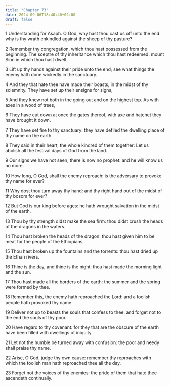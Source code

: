 ```yaml
---
title: "Chapter 73"
date: 2024-09-06T18:40:40+02:00
draft: false
---
```




1 Understanding for Asaph. O God, why hast thou cast us off unto the end: why is thy wrath enkindled against the sheep of thy pasture?

2 Remember thy congregation, which thou hast possessed from the beginning. The sceptre of thy inheritance which thou hast redeemed: mount Sion in which thou hast dwelt.

3 Lift up thy hands against their pride unto the end; see what things the enemy hath done wickedly in the sanctuary.

4 And they that hate thee have made their boasts, in the midst of thy solemnity. They have set up their ensigns for signs,

5 And they knew not both in the going out and on the highest top. As with axes in a wood of trees,

6 They have cut down at once the gates thereof, with axe and hatchet they have brought it down.

7 They have set fire to thy sanctuary: they have defiled the dwelling place of thy name on the earth.

8 They said in their heart, the whole kindred of them together: Let us abolish all the festival days of God from the land.

9 Our signs we have not seen, there is now no prophet: and he will know us no more.

10 How long, O God, shall the enemy reproach: is the adversary to provoke thy name for ever?

11 Why dost thou turn away thy hand: and thy right hand out of the midst of thy bosom for ever?

12 But God is our king before ages: he hath wrought salvation in the midst of the earth.

13 Thou by thy strength didst make the sea firm: thou didst crush the heads of the dragons in the waters.

14 Thou hast broken the heads of the dragon: thou hast given him to be meat for the people of the Ethiopians.

15 Thou hast broken up the fountains and the torrents: thou hast dried up the Ethan rivers.

16 Thine is the day, and thine is the night: thou hast made the morning light and the sun.

17 Thou hast made all the borders of the earth: the summer and the spring were formed by thee.

18 Remember this, the enemy hath reproached the Lord: and a foolish people hath provoked thy name.

19 Deliver not up to beasts the souls that confess to thee: and forget not to the end the souls of thy poor.

20 Have regard to thy covenant: for they that are the obscure of the earth have been filled with dwellings of iniquity.

21 Let not the humble be turned away with confusion: the poor and needy shall praise thy name.

22 Arise, O God, judge thy own cause: remember thy reproaches with which the foolish man hath reproached thee all the day.

23 Forget not the voices of thy enemies: the pride of them that hate thee ascendeth continually.

